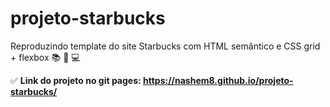 # projeto-starbucks

Reproduzindo template do site Starbucks com HTML semântico e CSS grid + flexbox 📚 📝 💻

✅ <b>Link do projeto no git pages: https://nashem8.github.io/projeto-starbucks/</b>
